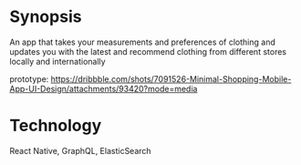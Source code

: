 # Synopsis

An app that takes your measurements and preferences of clothing and updates you with the latest and recommend clothing from different stores locally and internationally

prototype: https://dribbble.com/shots/7091526-Minimal-Shopping-Mobile-App-UI-Design/attachments/93420?mode=media
# Technology

React Native,
GraphQL,
ElasticSearch
